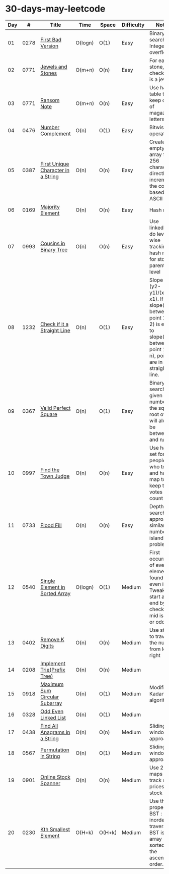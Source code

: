 # 30-days-may-leetcode

|  Day  |  #    | Title               |  Time           |  Space           | Difficulty           | Notes                  | 
|-------|-------|-------------------- | --------------- | -----------------| ---------------   | --------------------------|
| 01 | 0278  |[First Bad Version](https://leetcode.com/problems/first-bad-version/)|O(logn)|O(1) |Easy| Binary search, Integer overflow            |
| 02 | 0771  |[Jewels and Stones](https://leetcode.com/problems/jewels-and-stones/)|O(m+n)  |O(n) |Easy| For each stone, check if it is a jewel.  |
| 03 | 0771  |[Ransom Note](https://leetcode.com/problems/jewels-and-stones/)|O(m+n)  |O(n) |Easy| Use hash table to keep count of magazine letters |
| 04 | 0476  |[Number Complement](https://leetcode.com/problems/number-complement/)|O(n)  |O(1) |Easy| Bitwise operators |
| 05 | 0387  |[First Unique Character in a String](https://leetcode.com/problems/first-unique-character-in-a-string/)|O(n)  |O(n) |Easy| Create an empty array for 256 characters, directly increment the count based on ASCII |
| 06 | 0169  |[Majority Element](https://leetcode.com/problems/majority-element/solution/)|O(n)  |O(n) |Easy| Hash map |
| 07 | 0993  |[Cousins in Binary Tree](https://leetcode.com/problems/cousins-in-binary-tree/)|O(n)  |O(n) |Easy| Use linkedlist to do level-wise tracking, 2 hash maps for storing parent and level|
| 08 | 1232  |[Check if it a Straight Line](https://leetcode.com/problems/check-if-it-is-a-straight-line/)|O(n)  |O(1) |Easy| Slope = (y2-y1)/(x2-x1). If slope(line between point 1 and 2) is equal to slope(line between point 1 and n), points are in straight line. |
| 09 | 0367  |[Valid Perfect Square](https://leetcode.com/problems/valid-perfect-square/)|O(n)  |O(1) |Easy| Binary search, For given number n, the squre root of n will always be between n and n/2 |
| 10 | 0997  |[Find the Town Judge](https://leetcode.com/problems/find-the-town-judge/)|O(n)  |O(n) |Easy| Use hash set for people who trust and hash map to keep trust votes count|
| 11 | 0733  |[Flood Fill](https://leetcode.com/problems/flood-fill/)|O(n)  |O(n) |Easy| Depth first search approach, similar to number of islands problem|
| 12 | 0540  |[Single Element in Sorted Array](https://leetcode.com/problems/single-element-in-a-sorted-array/)|O(logn)  |O(1) |Medium| First occurrence of every element is found at even index. Tweak start and end by checking if mid is even or odd|
| 13 | 0402  |[Remove K Digits](https://leetcode.com/problems/remove-k-digits/)|O(n)  |O(n) |Medium| Use stack to traverse the number from left to right|
| 14 | 0208  |[Implement Trie(Prefix Tree)](https://leetcode.com/problems/implement-trie-prefix-tree/)|O(n)  |O(n) |Medium| |
| 15 | 0918  |[Maximum Sum Circular Subarray](https://leetcode.com/problems/maximum-sum-circular-subarray/)|O(n)  |O(1) |Medium| Modified Kadane's algorithm |
| 16 | 0328  |[Odd Even Linked List](https://leetcode.com/problems/odd-even-linked-list/)|O(n)  |O(1) |Medium||
| 17 | 0438  |[Find All Anagrams in a String](https://leetcode.com/problems/find-all-anagrams-in-a-string/)|O(n)  |O(n) |Medium|Sliding window approach|
| 18 | 0567  |[Permutation in String](https://leetcode.com/problems/permutation-in-string/)|O(n)  |O(1) |Medium|Sliding window approach|
| 19 | 0901  |[Online Stock Spanner](https://leetcode.com/problems/online-stock-span/)|O(n)  |O(n) |Medium| Use 2 hash maps to track stock prices and stock span|
| 20 | 0230  |[Kth Smallest Element](https://leetcode.com/problems/kth-smallest-element-in-a-bst/)|O(H+k)  |O(H+k) |Medium| Use the property of BST : inorder traversal of BST is an array sorted in the ascending order.|

